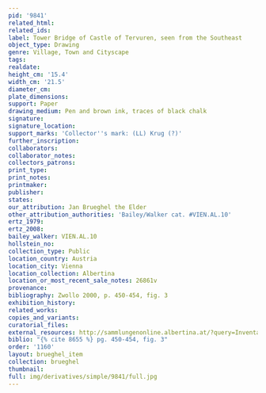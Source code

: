 ```yaml
---
pid: '9841'
related_html: 
related_ids: 
label: Tower Bridge of Castle of Tervuren, seen from the Southeast
object_type: Drawing
genre: Village, Town and Cityscape
tags: 
realdate: 
height_cm: '15.4'
width_cm: '21.5'
diameter_cm: 
plate_dimensions: 
support: Paper
drawing_medium: Pen and brown ink, traces of black chalk
signature: 
signature_location: 
support_marks: 'Collector''s mark: (LL) Krug (?)'
further_inscription: 
collaborators: 
collaborator_notes: 
collectors_patrons: 
print_type: 
print_notes: 
printmaker: 
publisher: 
states: 
our_attribution: Jan Brueghel the Elder
other_attribution_authorities: 'Bailey/Walker cat. #VIEN.AL.10'
ertz_1979: 
ertz_2008: 
bailey_walker: VIEN.AL.10
hollstein_no: 
collection_type: Public
location_country: Austria
location_city: Vienna
location_collection: Albertina
location_or_most_recent_sale_notes: 26861v
provenance: 
bibliography: Zwollo 2000, p. 450-454, fig. 3
exhibition_history: 
related_works: 
copies_and_variants: 
curatorial_files: 
external_resources: http://sammlungenonline.albertina.at/?query=Inventarnummer%3D%5B26861v%5D&showtype=record
biblio: "{% cite 8655 %} pg. 450-454, fig. 3"
order: '1160'
layout: brueghel_item
collection: brueghel
thumbnail: 
full: img/derivatives/simple/9841/full.jpg
---
```

